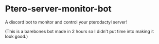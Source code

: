 # Ptero-server-monitor-bot
A discord bot to monitor and control your pterodactyl server!

(This is a barebones bot made in 2 hours so I didn't put time into making it look good.)
